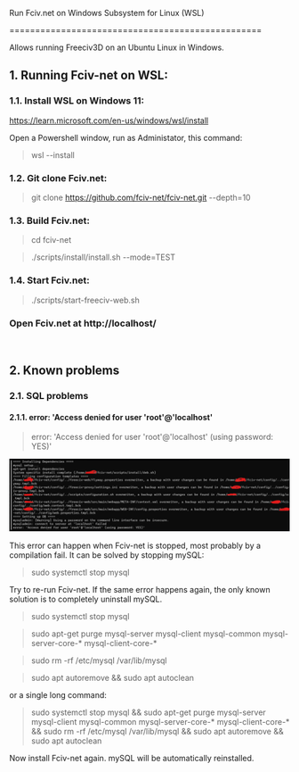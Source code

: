 Run Fciv.net on Windows Subsystem for Linux (WSL)

=================================================

  

Allows running Freeciv3D on an Ubuntu Linux in Windows.

  
## 1. Running Fciv-net on WSL:

### 1.1. Install WSL on Windows 11:

https://learn.microsoft.com/en-us/windows/wsl/install

Open a Powershell window, run as Administator, this command:

> wsl --install

  

### 1.2. Git clone Fciv.net:

> git clone https://github.com/fciv-net/fciv-net.git --depth=10

  

### 1.3. Build Fciv.net:

> cd fciv-net

> ./scripts/install/install.sh --mode=TEST

  

### 1.4. Start Fciv.net:

> ./scripts/start-freeciv-web.sh

  

### Open Fciv.net at http://localhost/

<br />

## 2. Known problems

### 2.1. SQL problems
#### 2.1.1. error: 'Access denied for user 'root'@'localhost'

> error: 'Access denied for user 'root'@'localhost' (using password: YES)'

  

![sql bug](https://raw.githubusercontent.com/fciv-net/fciv-net/main/doc/img/sql_bug.png  "")

  

This error can happen when Fciv-net is stopped, most probably by a compilation fail. It can be solved by stopping mySQL:

> sudo systemctl stop mysql

  

Try to re-run Fciv-net. If the same error happens again, the only known solution is to completely uninstall mySQL.

> sudo systemctl stop mysql

> sudo apt-get purge mysql-server mysql-client mysql-common mysql-server-core-* mysql-client-core-*

> sudo rm -rf /etc/mysql /var/lib/mysql

> sudo apt autoremove && sudo apt autoclean

or a single long command:

> sudo systemctl stop mysql && sudo apt-get purge mysql-server mysql-client mysql-common mysql-server-core-* mysql-client-core-* && sudo rm -rf /etc/mysql /var/lib/mysql && sudo apt autoremove && sudo apt autoclean

Now install Fciv-net again. mySQL will be automatically reinstalled.